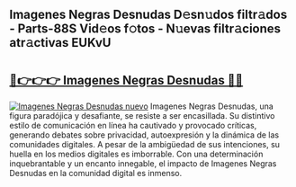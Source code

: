 ## Imagenes Negras Desnudas D𝚎sn𝚞dos filtr𝚊dos - Parts-88S Vid𝚎os f𝚘tos - N𝚞evas filtr𝚊ciones atr𝚊ctivas EUKvU

# <h2><a href="http://mb2wvk.tromn.icu/?c=Imagenes+Negras+Desnudas">🔗👉👉👉 Imagenes Negras Desnudas 🔗🔗</a></h2>

[![Imagenes Negras Desnudas nuevo](https://i.imgur.com/pEAQMta.gif)](http://mb2wvk.tromn.icu/?c=Imagenes+Negras+Desnudas)
Imagenes Negras Desnudas, una figura paradójica y desafiante, se resiste a ser encasillada. Su distintivo estilo de comunicación en línea ha cautivado y provocado críticas, generando debates sobre privacidad, autoexpresión y la dinámica de las comunidades digitales. A pesar de la ambigüedad de sus intenciones, su huella en los medios digitales es imborrable. Con una determinación inquebrantable y un encanto innegable, el impacto de Imagenes Negras Desnudas en la comunidad digital es inmenso.
